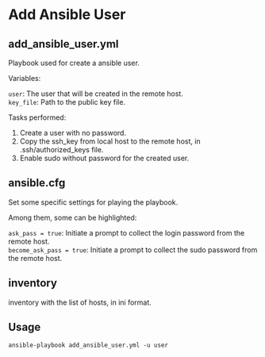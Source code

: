 # Add Ansible User

## add_ansible_user.yml

Playbook used for create a ansible user.

Variables:

`user`: The user that will be created in the remote host.  
`key_file`: Path to the public key file.

Tasks performed:

1. Create a user with no password.
2. Copy the ssh_key from local host to the remote host, in .ssh/authorized_keys file.
3. Enable sudo without password for the created user.

## ansible.cfg

Set some specific settings for playing the playbook.

Among them, some can be highlighted:

`ask_pass = true`: Initiate a prompt to collect the login password from the remote host.  
`become_ask_pass = true`: Initiate a prompt to collect the sudo password from the remote host. 

## inventory

inventory with the list of hosts, in ini format.

## Usage
```
ansible-playbook add_ansible_user.yml -u user
```
